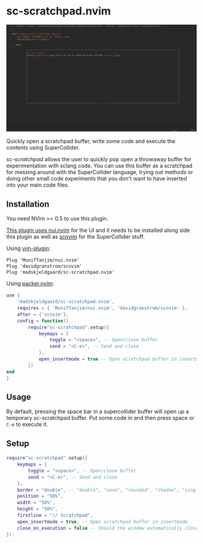 # sc-scratchpad.nvim
![screenshot](assets/scratchpad.png) 

Quickly open a scratchpad buffer, write some code and execute the contents using SuperCollider. 

*sc-scratchpad* allows the user to quickly pop open a throwaway buffer for experimentation with sclang code. You can use this buffer as a scratchpad for messing around with the SuperCollider language, trying out methods or doing other small code experiments that you don't want to have inserted into your main code files.

## Installation

You need NVim >= 0.5 to use this plugin.

[This plugin uses nui.nvim](https://github.com/MunifTanjim/nui.nvim) for the UI and it needs to be installed along side this plugin as well as [scnvim](https://github.com/davidgranstrom/scnvim) for the SuperCollider stuff.

Using [vim-plugin](https://github.com/junegunn/vim-plug):

```vim
Plug 'MunifTanjim/nui.nvim'
Plug 'davidgranstrom/scnvim'
Plug 'madskjeldgaard/sc-scratchpad.nvim'
```

Using [packer.nvim](https://github.com/wbthomason/packer.nvim):

```lua
use {
	'madskjeldgaard/sc-scratchpad.nvim',
	requires = { 'MunifTanjim/nui.nvim', 'davidgranstrom/scnvim' }, 
	after = {'scnvim'},
	config = function()
		require"sc-scratchpad".setup({
			keymaps = {
				toggle = "<space>", -- Open/close buffer
				send = "<C-e>", -- Send and close
			},
			open_insertmode = true -- Open scratchpad buffer in insertmode
		})
end
}
```

## Usage

By default, pressing the space bar in a supercollider buffer will open up a temporary sc-scratchpad buffer. Put some code in and then press space or `C-e` to execute it. 

## Setup

```lua
require"sc-scratchpad".setup({
	keymaps = {
		toggle = "<space>", -- Open/close buffer
		send = "<C-e>", -- Send and close
	},
	border = "double", -- "double", "none", "rounded", "shadow", "single" or "solid"
	position = "50%",
	width = "50%",
	height = "50%",
	firstline = "// Scratchpad",
	open_insertmode = true, -- Open scratchpad buffer in insertmode
    close_on_execution = false -- Should the window automatically close on exec?
})
```
